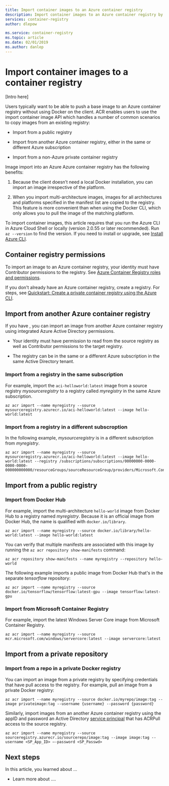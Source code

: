 ```yaml
---
title: Import container images to an Azure container registry 
description: Import container images to an Azure container registry by using Azure APIs, without needing to run Docker commands.
services: container-registry
author: dlepow

ms.service: container-registry
ms.topic: article
ms.date: 02/01/2019
ms.author: danlep
---
```


# Import container images to a container registry 

[Intro here]

Users typically want to be able to push a base image to an Azure container registry without using Docker on the client. ACR enables users to use the import container image API which handles a number of common scenarios to copy images from an existing registry:

* Import from a public registry

* Import from another Azure container registry, either in the same or different Azure subscription

* Import from a non-Azure private container registry

Image import into an Azure Azure container registry has the following benefits:
 
1. Because the client doesn’t need a local Docker installation, you can import an image irrespective of the platform. 

2. When you import multi-architecture images, images for all architectures and platforms specified in the manifest list are copied to the registry. This feature is more convenient than when using the Docker CLI, which only allows you to pull the image of the matching platform. 

To import container images, this article requires that you run the Azure CLI in Azure Cloud Shell or locally (version 2.0.55 or later recommended). Run `az --version` to find the version. If you need to install or upgrade, see [Install Azure CLI][azure-cli].

## Container registry permissions

To import an image to an Azure container registry, your identity must have Contributor permissions to the registry. See [Azure Container Registry roles and permissions](container-registry-roles.md). 

If you don't already have an Azure container registry, create a registry. For steps, see [Quickstart: Create a private container registry using the Azure CLI](container-registry-get-started-azure-cli.md).

## Import from another Azure container registry

If you have , you can import an image from another Azure container registry using integrated Azure Active Directory permissions.

* Your identity must have permission to read from the source registry as well as Contributor permissions to the target registry.

* The registry can be in the same or a different Azure subscription in the same Active Directory tenant.

### Import from a registry in the same subscription

For example, import the `aci-helloworld:latest` image from a source registry *mysourceregistry* to a registry called *myregistry* in the same Azure subscription.

```azurecli
az acr import --name myregistry --source mysourceregistry.azurecr.io/aci-helloworld:latest --image hello-world:latest
```

### Import from a registry in a different subscroption

In the following example, *mysourceregistry* is in a different subscription from *myregistry*.
 
```azurecli
az acr import --name myregistry --source mysourceregistry.azurecr.io/aci-helloworld:latest --image hello-world:latest --registry /subscriptions/subscriptions/00000000-0000-0000-0000-000000000000/resourceGroups/sourceResourceGroup/providers/Microsoft.ContainerRegistry/registries/mysourceregistry
```

## Import from a public registry

### Import from Docker Hub

For example, import the multi-architecture `hello-world` image from Docker Hub to a registry named *myregistry*. Because it is an official image from Docker Hub, the name is qualified with `docker.io/library`.
 
```azurecli
az acr import --name myregistry --source docker.io/library/hello-world:latest --image hello-world:latest
```

You can verify that multiple manifests are associated with this image by running the `az acr repository show-manifests` command:

```azurecli
az acr repository show-manifests --name myregistry --repository hello-world
```

The following example imports a public image from Docker Hub that's in the separate *tensorflow* repository:

```azurecli
az acr import --name myregistry --source docker.io/tensorflow/tensorflow:latest-gpu --image tensorflow:latest-gpu
```

### Import from Microsoft Container Registry

For example, import the latest Windows Server Core image from Microsoft Container Registry.

```azurecli
az acr import --name myregistry --source mcr.microsoft.com/windows/servercore:latest --image servercore:latest
```


## Import from a private repository

### Import from a repo in a private Docker registry

You can import an image from a private registry by specifying credentials that have pull access to the registry. For example, pull an image from a private Docker registry: 


```azurecli
az acr import --name myregistry --source docker.io/myrepo/image:tag --image privateimage:tag --username {username} --password {password}
```

Similarly, import images from an another Azure container registry using the appID and password an Active Directory [service principal](container-registry-auth-service-principal.md) that has ACRPull access to the source registry.

```azurecli
az acr import --name myregistry --source sourceregistry.azurecr.io/sourcerepo/image:tag --image image:tag --username <SP_App_ID> –-password <SP_Passwd>
```

## Next steps

In this article, you learned about ...

* Learn more about ....


<!-- LINKS - external -->
[docker-linux]: https://docs.docker.com/engine/installation/#supported-platforms
[docker-login]: https://docs.docker.com/engine/reference/commandline/login/
[docker-mac]: https://docs.docker.com/docker-for-mac/
[docker-pull]: https://docs.docker.com/engine/reference/commandline/pull/
[docker-windows]: https://docs.docker.com/docker-for-windows/

<!-- LINKS - Internal -->
[az-login]: /cli/azure/reference-index#az-login
[az-acr-login]: /cli/azure/acr#az-acr-login
[az-acr-show]: /cli/azure/acr#az-acr-show
[az-vm-create]: /cli/azure/vm#az-vm-create
[az-vm-show]: /cli/azure/vm#az-vm-show
[az-vm-identity-assign]: /cli/azure/vm/identity#az-vm-identity-assign
[az-role-assignment-create]: /cli/azure/role/assignment#az-role-assignment-create
[az-acr-login]: /cli/azure/acr#az-acr-login
[az-identity-show]: /cli/azure/identity#az-identity-show
[azure-cli]: /cli/azure/install-azure-cli
